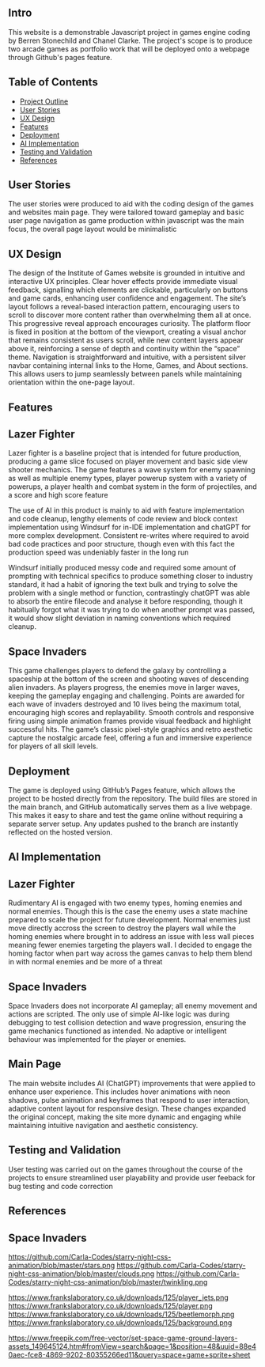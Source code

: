 Intro
------
This website is a demonstrable Javascript project in games engine coding by Berren Stonechild and Chanel Clarke. The project's scope is to produce two arcade games as portfolio work that will be deployed onto a webpage through Github's pages feature.

## Table of Contents
- [Project Outline](#project-outline)
- [User Stories](#user-stories)
- [UX Design](#ux-design)
- [Features](#features)
- [Deployment](#deployment)
- [AI Implementation](#ai-implementation)
- [Testing and Validation](#testing-and-validation)
- [References](#references)

User Stories
--------
The user stories were produced to aid with the coding design of the games and websites main page. They were tailored toward gameplay and basic user page navigation as game production within javascript was the main focus, the overall page layout would be minimalistic

UX Design
--------
The design of the Institute of Games website is grounded in intuitive and interactive UX principles. Clear hover effects provide immediate visual feedback, signalling which elements are clickable, particularly on buttons and game cards, enhancing user confidence and engagement. The site’s layout follows a reveal-based interaction pattern, encouraging users to scroll to discover more content rather than overwhelming them all at once. This progressive reveal approach encourages curiosity.
The platform floor is fixed in position at the bottom of the viewport, creating a visual anchor that remains consistent as users scroll, while new content layers appear above it, reinforcing a sense of depth and continuity within the “space” theme. Navigation is straightforward and intuitive, with a persistent silver navbar containing internal links to the Home, Games, and About sections. This allows users to jump seamlessly between panels while maintaining orientation within the one-page layout.


Features
--------
Lazer Fighter
--------
Lazer fighter is a baseline project that is intended for future production, producing a game slice focused on player movement and basic side view shooter mechanics. The game features a wave system for enemy spawning as well as multiple enemy types, player powerup system with a variety of powerups, a player health and combat system in the form of projectiles, and a score and high score feature

The use of AI in this product is mainly to aid with feature implementation and code cleanup, lengthy elements of code review and block context implementation using Windsurf for in-IDE implementation and chatGPT for more complex development. Consistent re-writes where required to avoid bad code practices and poor structure, though even with this fact the production speed was undeniably faster in the long run

Windsurf initially produced messy code and required some amount of prompting with technical specifics to produce something closer to industry standard, it had a habit of ignoring the text bulk and trying to solve the problem with a single method or function, contrastingly chatGPT was able to absorb the entire filecode and analyse it before responding, though it habitually forgot what it was trying to do when another prompt was passed, it would show slight deviation in naming conventions which required cleanup. 

Space Invaders
----------
This game challenges players to defend the galaxy by controlling a spaceship at the bottom of the screen and shooting waves of descending alien invaders. As players progress, the enemies move in larger waves, keeping the gameplay engaging and challenging. Points are awarded for each wave of invaders destroyed and 10 lives being the maximum total, encouraging high scores and replayability. Smooth controls and responsive firing using simple animation frames provide visual feedback and highlight successful hits. The game’s classic pixel-style graphics and retro aesthetic capture the nostalgic arcade feel, offering a fun and immersive experience for players of all skill levels.

Deployment
--------
The game is deployed using GitHub’s Pages feature, which allows the project to be hosted directly from the repository. The build files are stored in the main branch, and GitHub automatically serves them as a live webpage. This makes it easy to share and test the game online without requiring a separate server setup. Any updates pushed to the branch are instantly reflected on the hosted version.

AI Implementation
------------
Lazer Fighter
-----------
Rudimentary AI is engaged with two enemy types, homing enemies and normal enemies. Though this is the case the enemy uses a state machine prepared to scale the project for future development. Normal enemies just move directly accross the screen to destroy the players wall while the homing enemies where brought in to address an issue with less wall pieces meaning fewer enemies targeting the players wall. I decided to engage the homing factor when part way across the games canvas to help them blend in with normal enemies and be more of a threat

Space Invaders
------------
Space Invaders does not incorporate AI gameplay; all enemy movement and actions are scripted. The only use of simple AI-like logic was during debugging to test collision detection and wave progression, ensuring the game mechanics functioned as intended. No adaptive or intelligent behaviour was implemented for the player or enemies.

Main Page
-------
The main website includes AI (ChatGPT) improvements that were applied to enhance user experience. This includes hover animations with neon shadows, pulse animation and keyframes that respond to user interaction, adaptive content layout for responsive design. These changes expanded the original concept, making the site more dynamic and engaging while maintaining intuitive navigation and aesthetic consistency.

Testing and Validation
------------------
User testing was carried out on the games throughout the course of the projects to ensure streamlined user playability and provide user feeback for bug testing and code correction

References
--------
Space Invaders
--------
https://github.com/Carla-Codes/starry-night-css-animation/blob/master/stars.png
https://github.com/Carla-Codes/starry-night-css-animation/blob/master/clouds.png
https://github.com/Carla-Codes/starry-night-css-animation/blob/master/twinkling.png

https://www.frankslaboratory.co.uk/downloads/125/player_jets.png
https://www.frankslaboratory.co.uk/downloads/125/player.png
https://www.frankslaboratory.co.uk/downloads/125/beetlemorph.png
https://www.frankslaboratory.co.uk/downloads/125/background.png

https://www.freepik.com/free-vector/set-space-game-ground-layers-assets_149645124.htm#fromView=search&page=1&position=48&uuid=88e40aec-fce8-4869-9202-80355266ed11&query=space+game+sprite+sheet







